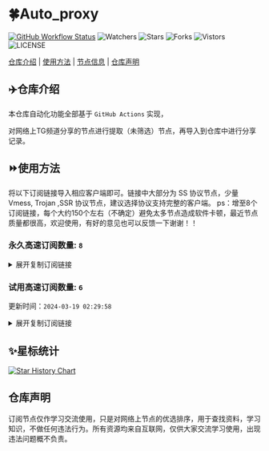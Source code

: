 # 🍀Auto_proxy
[![GitHub Workflow Status](https://img.shields.io/github/workflow/status/w1770946466/Auto_proxy/sub_merge?label=sub_merge)](https://github.com/w1770946466/Auto_proxy/actions/workflows/main.yml) 
![Watchers](https://img.shields.io/github/watchers/w1770946466/Auto_proxy) ![Stars](https://img.shields.io/github/stars/w1770946466/Auto_proxy) ![Forks](https://img.shields.io/github/forks/w1770946466/Auto_proxy) ![Vistors](https://visitor-badge.laobi.icu/badge?page_id=w1770946466.Auto_proxy) ![LICENSE](https://img.shields.io/badge/license-CC%20BY--SA%204.0-green.svg)

[仓库介绍](https://github.com/w1770946466/Auto_proxy#仓库介绍) | [使用方法](https://github.com/w1770946466/Auto_proxy#使用方法) | [节点信息](https://github.com/w1770946466/Auto_proxy#节点信息) | [仓库声明](https://github.com/w1770946466/Auto_proxy#仓库声明)

## ✈️仓库介绍
本仓库自动化功能全部基于 `GitHub Actions` 实现，

对网络上TG频道分享的节点进行提取（未筛选）节点，再导入到仓库中进行分享记录。

## ⏩使用方法
将以下订阅链接导入相应客户端即可。链接中大部分为 SS 协议节点，少量 Vmess, Trojan ,SSR 协议节点，建议选择协议支持完整的客户端。
ps：增至8个订阅链接，每个大约150个左右（不确定）避免太多节点造成软件卡顿，最近节点质量都很高，欢迎使用，有好的意见也可以反馈一下谢谢！！

### 永久高速订阅数量: `8`

<details>
  <summary>展开复制订阅链接</summary>

  
- [多协议Base64编码](https://raw.githubusercontent.com/w1770946466/Auto_proxy/main/Long_term_subscription1)
`https://raw.githubusercontent.com/w1770946466/Auto_proxy/main/Long_term_subscription_num`
`节点总数: 378`

- [多协议Base64编码](https://raw.githubusercontent.com/w1770946466/Auto_proxy/main/Long_term_subscription1)
`https://raw.githubusercontent.com/w1770946466/Auto_proxy/main/Long_term_subscription1`
`合并节点总数: 48`

- [多协议Base64编码](https://raw.githubusercontent.com/w1770946466/Auto_proxy/main/Long_term_subscription2)
`https://raw.githubusercontent.com/w1770946466/Auto_proxy/main/Long_term_subscription2`
`合并节点总数: 48`

- [多协议Base64编码](https://raw.githubusercontent.com/w1770946466/Auto_proxy/main/Long_term_subscription3)
`https://raw.githubusercontent.com/w1770946466/Auto_proxy/main/Long_term_subscription3`
`合并节点总数: 48`

- [多协议Base64编码](https://raw.githubusercontent.com/w1770946466/Auto_proxy/main/Long_term_subscription4)
`https://raw.githubusercontent.com/w1770946466/Auto_proxy/main/Long_term_subscription4`
`合并节点总数: 48`

- [多协议Base64编码](https://raw.githubusercontent.com/w1770946466/Auto_proxy/main/Long_term_subscription5)
`https://raw.githubusercontent.com/w1770946466/Auto_proxy/main/Long_term_subscription5`
`合并节点总数: 48`

- [多协议Base64编码](https://raw.githubusercontent.com/w1770946466/Auto_proxy/main/Long_term_subscription6)
`https://raw.githubusercontent.com/w1770946466/Auto_proxy/main/Long_term_subscription6`
`合并节点总数: 48`

- [多协议Base64编码](https://raw.githubusercontent.com/w1770946466/Auto_proxy/main/Long_term_subscription7)
`https://raw.githubusercontent.com/w1770946466/Auto_proxy/main/Long_term_subscription7`
`合并节点总数: 48`

- [多协议Base64编码](https://raw.githubusercontent.com/w1770946466/Auto_proxy/main/Long_term_subscription8)
`https://raw.githubusercontent.com/w1770946466/Auto_proxy/main/Long_term_subscription8`
`合并节点总数: 42`

- [clash订阅](https://raw.githubusercontent.com/w1770946466/Auto_proxy/main/Long_term_subscription2.yaml)
`https://raw.githubusercontent.com/w1770946466/Auto_proxy/main/Long_term_subscription1.yaml`


- [clash订阅](https://raw.githubusercontent.com/w1770946466/Auto_proxy/main/Long_term_subscription2.yaml)
`https://raw.githubusercontent.com/w1770946466/Auto_proxy/main/Long_term_subscription2.yaml`


- [clash订阅](https://raw.githubusercontent.com/w1770946466/Auto_proxy/main/Long_term_subscription3.yaml)
`https://raw.githubusercontent.com/w1770946466/Auto_proxy/main/Long_term_subscription3.yaml`
  
</details>

### 试用高速订阅数量: `6`
更新时间：`2024-03-19 02:29:58`


<details>
  <summary>展开复制订阅链接</summary>  










































































































































































































































































































































































































































































































































































































































































































































































































































































































































































































































































































































































































































































































































































































































































































































































































































































































































































































































































































































































































































































































































































































































































































































































































































































































































































































































































































































































































































































































































































































































































































































































































































































































































































































































































































































































































































































































































































































































































































































































































































































































































































































































































































































































































































































































































































































































































































































































































































































































































































































































































































































































































































































































































































































































































































































































































































































































































































































































































































































































































































































































































































































































































































































































































































































































































































































































































































































































































































































































































































































































































































































































































































































































































































































































































































































































































































































































































































































































































































































































































































































































































































































































































































































































































































































































































































































































































































































































































































































































































































































































































































































































































































































































































































































































































































































































































































































































































































































































































































































































































































































































































































































































































































































































































































































































































































































































































































































































































































































































































































































































































































































































































































































































































































































































































































































































































































































































































































































































































































































































































































































































































































































































































































































































































































































































































































































































































































































































































































































































































































































































































































































































































































































































































































































































































































































































































































































































































































































































































































































































































































































































































































































































































































































































































































































































































































































































































































































































































































































































































































































































































































































































































































































































































































































































































































































































































































































































































































































































































































































































































































































































































































































































































































































































































































































































































































































































































































































































































































































































































































































































































































































































































































































































































































































































































































































































































































































































































































































































































































































































































































































































































































































































































































































































































































































































































































































































































































































































































































































































































































































































































































































































































































































































































































































































































































































































































































































































































































































































































































































































































































































































































































































































































































































































































































































































































































































































































































































































































































































































































































































































































































































































































































































































































































































































































































































































































































































































































































































































































































































































































































































































































































































































































































































































































































































































































































































































































































































































































































































































































































































































































































































































































































































































































































































































































































































































































































































































































































































































































































































































































































































































































































































































































































































































































































































































































































































































































































































































































































































































































































































































































































































































































































































































































































































































































































































































































































































































































































































































































































































































































































































































































































































































































































































































































































































































































































































































































































































































































































































































































































































































































































































































































































































































































































































































































































































































































































































































































































































































































































































































































































































































































































































































































































































































































































































































































































































































































































































































































































































































































































































































































































































































































































































































































































































































































































































































































































































































































































































































































































































































































































































































































































































































































































































































































































































































































































































































































































































































































































































































































































































































































































































































































































































































































































































































































































































































































































































































































































































































































































































































































































































































































































































































































































































































































































































































































































































































































































































































































































































































































































































































































































































































































































































































































































































































































































































































































>试用订阅：
`https://fastestcloud.xyz/api/v1/client/subscribe?token=38d8e26a675808660a3356e828b3f72e`




>试用订阅：
`https://www.ckcloud.xyz/api/v1/client/subscribe?token=e9f2de41e1afc5e2a917fed6abe1575d`


>试用订阅：
`https://fastestcloud.xyz/api/v1/client/subscribe?token=38d8e26a675808660a3356e828b3f72e`



>试用订阅：
`https://fastestcloud.xyz/api/v1/client/subscribe?token=a834234f132856a21dfe917283d5ae6e`

>试用订阅：
`https://www.ckcloud.xyz/api/v1/client/subscribe?token=e9f2de41e1afc5e2a917fed6abe1575d`




>试用订阅：
`https://fastestcloud.xyz/api/v1/client/subscribe?token=a834234f132856a21dfe917283d5ae6e`

>试用订阅：
`https://www.ckcloud.xyz/api/v1/client/subscribe?token=4159a41d3848d9c407c2aa0f1e8592f5`



>试用订阅：
`https://www.ckcloud.xyz/api/v1/client/subscribe?token=4159a41d3848d9c407c2aa0f1e8592f5`


>试用订阅：
`https://fastestcloud.xyz/api/v1/client/subscribe?token=16a4a6677a3177ef9757d531043471fb`


>试用订阅：
`https://fastestcloud.xyz/api/v1/client/subscribe?token=16a4a6677a3177ef9757d531043471fb`



>试用订阅：
`https://www.ckcloud.xyz/api/v1/client/subscribe?token=4a5bfb0d1471df3dc97aadf52ad7ad3c`

>试用订阅：
`https://www.ckcloud.xyz/api/v1/client/subscribe?token=4a5bfb0d1471df3dc97aadf52ad7ad3c`



</details>

## ✨星标统计
[![Star History Chart](https://api.star-history.com/svg?repos=w1770946466/Auto_proxy&type=Date)](https://star-history.com/#w1770946466/Auto_proxy&Date)



## 仓库声明
订阅节点仅作学习交流使用，只是对网络上节点的优选排序，用于查找资料，学习知识，不做任何违法行为。所有资源均来自互联网，仅供大家交流学习使用，出现违法问题概不负责。
